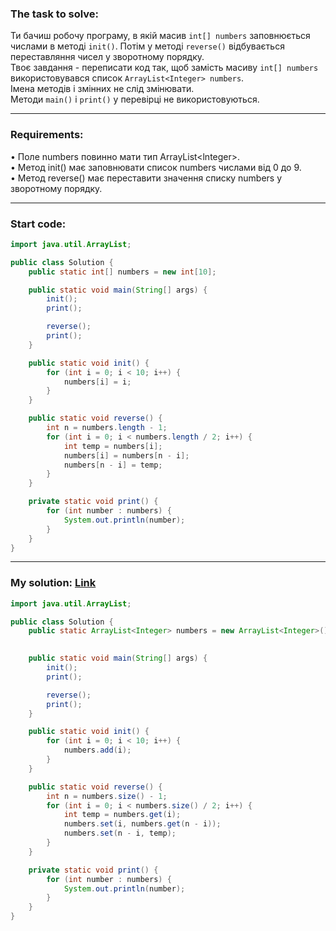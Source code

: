 ### **The task to solve:**  

Ти бачиш робочу програму, в якій масив `int[] numbers` заповнюється числами в методі `init()`. Потім у методі `reverse()` відбувається переставляння чисел у зворотному порядку.  
Твоє завдання - переписати код так, щоб замість масиву `int[] numbers` використовувався список `ArrayList<Integer> numbers`.  
Імена методів і змінних не слід змінювати.  
Методи `main()` і `print()` у перевірці не використовуються.

---

### **Requirements:**  

• Поле numbers повинно мати тип ArrayList\<lnteger\>.  
• Метод init() має заповнювати список numbers числами від 0 до 9.  
• Метод reverse() має переставити значення списку numbers у зворотному порядку.  

---

### **Start code:**  

```java
import java.util.ArrayList;

public class Solution {
    public static int[] numbers = new int[10];

    public static void main(String[] args) {
        init();
        print();

        reverse();
        print();
    }

    public static void init() {
        for (int i = 0; i < 10; i++) {
            numbers[i] = i;
        }
    }

    public static void reverse() {
        int n = numbers.length - 1;
        for (int i = 0; i < numbers.length / 2; i++) {
            int temp = numbers[i];
            numbers[i] = numbers[n - i];
            numbers[n - i] = temp;
        }
    }

    private static void print() {
        for (int number : numbers) {
            System.out.println(number);
        }
    }
}
```

---

### **My solution: [Link](./src/Solution.java)**  

```java
import java.util.ArrayList;

public class Solution {
    public static ArrayList<Integer> numbers = new ArrayList<Integer>();
    

    public static void main(String[] args) {
        init();
        print();

        reverse();
        print();
    }

    public static void init() {
        for (int i = 0; i < 10; i++) {
            numbers.add(i);
        }
    }

    public static void reverse() {
        int n = numbers.size() - 1;
        for (int i = 0; i < numbers.size() / 2; i++) {
            int temp = numbers.get(i);
            numbers.set(i, numbers.get(n - i));
            numbers.set(n - i, temp);
        }
    }

    private static void print() {
        for (int number : numbers) {
            System.out.println(number);
        }
    }
}
```

